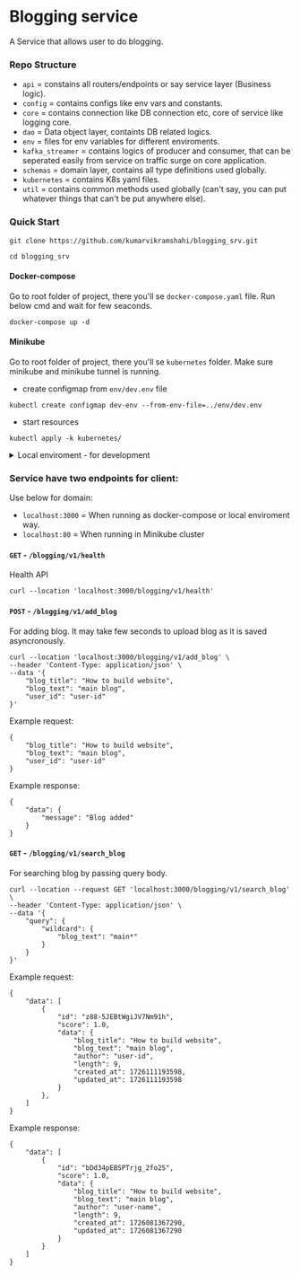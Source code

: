 # Blogging service
A Service that allows user to do blogging.

### Repo Structure
* `api` = constains all routers/endpoints or say service layer (Business logic).
* `config` = contains configs like env vars and constants.
* `core` = contains connection like DB connection etc, core of service like logging core.
* `dao` = Data object layer, containts DB related logics.
* `env` = files for env variables for different enviroments.
* `kafka_streamer` = contains logics of producer and consumer, that can be seperated easily from service on traffic surge on core application.
* `schemas` = domain layer, contains all type definitions used globally.
* `kubernetes` = contains K8s yaml files.
* `util` = contains common methods used globally (can't say, you can put whatever things that can't be put anywhere else).

### Quick Start
```
git clone https://github.com/kumarvikramshahi/blogging_srv.git
```
```
cd blogging_srv
```
#### Docker-compose
Go to root folder of project, there you'll se `docker-compose.yaml` file.
Run below cmd and wait for few seaconds.
```
docker-compose up -d
```
#### Minikube
Go to root folder of project, there you'll se `kubernetes` folder.
Make sure minikube and minikube tunnel is running.
* create configmap from `env/dev.env` file
```
kubectl create configmap dev-env --from-env-file=../env/dev.env
```
* start resources
```
kubectl apply -k kubernetes/
```

<details>
<summary>Local enviroment - for development </summary>

#### For development purpose only
Make sure you have python>=v3.9.6 installed

* Create python virtual enviroment
```
python3 -m venv venv
```
* Activate virtual enviroment
```
source venv/bin/activate
```
* Install dependencies
```
pip install -r requirement.txt --no-cache-dir
```
* Go to decker-compose.yaml file and comment out `blogging-srv` section.
* Start docker-compose
```
docker-compose up -d
```
* creatte `.env` file in root folder
* Add these below lines in `.env` files.
```
ENV_NAME=dev

KAFKA_BROKER=localhost:9092
BLOGGING_TOPIC_NAME=blogging_srv

MONGODB_USER=
MONGODB_PASSWORD=
MONGODB_HOST=
MONGODB_NAME=blogging_qa

ELASTIC_PASSWORD=
ELASTIC_USER=
ELASTIC_HOST=http://localhost:9200

SELF_HOST=http://localhost:3000
```
* Now start fast api server on port 3000
```
uvicorn main:app --reload --port 3000
```

</details>

### Service have two endpoints for client:
Use below for domain:
* `localhost:3000` = When running as docker-compose or local enviroment way.
* `localhost:80`   = When running in Minikube cluster

#### ``GET`` -  `/blogging/v1/health` 
Health API
```
curl --location 'localhost:3000/blogging/v1/health'
```

#### ``POST`` - `/blogging/v1/add_blog`  
For adding blog. It may take few seconds to upload blog as it is saved asyncronously.
```
curl --location 'localhost:3000/blogging/v1/add_blog' \
--header 'Content-Type: application/json' \
--data '{
    "blog_title": "How to build website",
    "blog_text": "main blog",
    "user_id": "user-id"
}'
```
Example request:
```
{
    "blog_title": "How to build website",
    "blog_text": "main blog",
    "user_id": "user-id"
}
```
Example response:
```
{
    "data": {
        "message": "Blog added"
    }
}
```

#### ``GET`` - `/blogging/v1/search_blog`
For searching blog by passing query body.
```
curl --location --request GET 'localhost:3000/blogging/v1/search_blog' \
--header 'Content-Type: application/json' \
--data '{
    "query": {
        "wildcard": {
            "blog_text": "main*"
        }
    }
}'
```
Example request:
```
{
    "data": [
        {
            "id": "z88-5JEBtWgiJV7Nm91h",
            "score": 1.0,
            "data": {
                "blog_title": "How to build website",
                "blog_text": "main blog",
                "author": "user-id",
                "length": 9,
                "created_at": 1726111193598,
                "updated_at": 1726111193598
            }
        },
    ]
}
```
Example response:
```
{
    "data": [
        {
            "id": "bDd34pEBSPTrjg_2fo2S",
            "score": 1.0,
            "data": {
                "blog_title": "How to build website",
                "blog_text": "main blog",
                "author": "user-name",
                "length": 9,
                "created_at": 1726081367290,
                "updated_at": 1726081367290
            }
        }
    ]
}
```